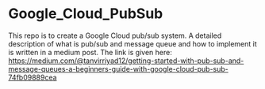 # Google_Cloud_PubSub

This repo is to create a Google Cloud pub/sub system. A detailed description of what is pub/sub and message queue and how to implement it is written in a medium post. The link is given here:
https://medium.com/@tanvirriyad12/getting-started-with-pub-sub-and-message-queues-a-beginners-guide-with-google-cloud-pub-sub-74fb09889cea
